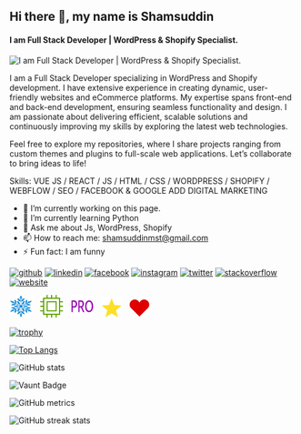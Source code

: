 ## Hi there 👋, my name is Shamsuddin
#### I am Full Stack Developer | WordPress & Shopify Specialist.
![I am Full Stack Developer | WordPress & Shopify Specialist.](https://camo.githubusercontent.com/2366b34bb903c09617990fb5fff4622f3e941349e846ddb7e73df872a9d21233/68747470733a2f2f63646e2e6472696262626c652e636f6d2f75736572732f3733303730332f73637265656e73686f74732f363538313234332f6176656e746f2e676966)

I am a Full Stack Developer specializing in WordPress and Shopify development. I have extensive experience in creating dynamic, user-friendly websites and eCommerce platforms. My expertise spans front-end and back-end development, ensuring seamless functionality and design. I am passionate about delivering efficient, scalable solutions and continuously improving my skills by exploring the latest web technologies.

Feel free to explore my repositories, where I share projects ranging from custom themes and plugins to full-scale web applications. Let’s collaborate to bring ideas to life!

Skills: VUE JS / REACT / JS / HTML / CSS / WORDPRESS / SHOPIFY / WEBFLOW / SEO / FACEBOOK & GOOGLE ADD  DIGITAL MARKETING

- 🔭 I’m currently working on this page. 
- 🌱 I’m currently learning Python 
- 💬 Ask me about Js, WordPress, Shopify 
- 📫 How to reach me: shamsuddinmst@gmail.com 
- ⚡ Fun fact: I am funny  


[<img src='https://cdn.jsdelivr.net/npm/simple-icons@3.0.1/icons/github.svg' alt='github' height='40'>](https://github.com/shamsuddinmst)  [<img src='https://cdn.jsdelivr.net/npm/simple-icons@3.0.1/icons/linkedin.svg' alt='linkedin' height='40'>](https://www.linkedin.com/in/shamsuddinmst/)  [<img src='https://cdn.jsdelivr.net/npm/simple-icons@3.0.1/icons/facebook.svg' alt='facebook' height='40'>](https://www.facebook.com/shamsuddinmst)  [<img src='https://cdn.jsdelivr.net/npm/simple-icons@3.0.1/icons/instagram.svg' alt='instagram' height='40'>](https://www.instagram.com/shamsuddinmst/)  [<img src='https://cdn.jsdelivr.net/npm/simple-icons@3.0.1/icons/twitter.svg' alt='twitter' height='40'>](https://twitter.com/shamsuddinmst)  [<img src='https://cdn.jsdelivr.net/npm/simple-icons@3.0.1/icons/stackoverflow.svg' alt='stackoverflow' height='40'>](https://stackoverflow.com/users/23204939)  [<img src='https://cdn.jsdelivr.net/npm/simple-icons@3.0.1/icons/icloud.svg' alt='website' height='40'>](www.shamsuddinmst.com)  

<a href='https://archiveprogram.github.com/'><img src='https://raw.githubusercontent.com/acervenky/animated-github-badges/master/assets/acbadge.gif' width='40' height='40'></a> <a href='https://docs.github.com/en/developers'><img src='https://raw.githubusercontent.com/acervenky/animated-github-badges/master/assets/devbadge.gif' width='40' height='40'></a> <a href='https://github.com/pricing'><img src='https://raw.githubusercontent.com/acervenky/animated-github-badges/master/assets/pro.gif' width='40' height='40'></a> <a href='https://stars.github.com/'><img src='https://raw.githubusercontent.com/acervenky/animated-github-badges/master/assets/starbadge.gif' width='35' height='35'></a> <a href='https://docs.github.com/en/github/supporting-the-open-source-community-with-github-sponsors'><img src='https://raw.githubusercontent.com/acervenky/animated-github-badges/master/assets/sponsorbadge.gif' width='35' height='35'></a> 

[![trophy](https://github-profile-trophy.vercel.app/?username=shamsuddinmst)](https://github.com/ryo-ma/github-profile-trophy)

[![Top Langs](https://github-readme-stats.vercel.app/api/top-langs/?username=shamsuddinmst)](https://github.com/anuraghazra/github-readme-stats)

![GitHub stats](https://github-readme-stats.vercel.app/api?username=shamsuddinmst&show_icons=true&count_private=true)  

![Vaunt Badge](https://api.vaunt.dev/v1/github/entities/shamsuddinmst/contributions?format=svg&private=true)  

![GitHub metrics](https://metrics.lecoq.io/shamsuddinmst)  

![GitHub streak stats](https://streak-stats.demolab.com/?user=shamsuddinmst)  

